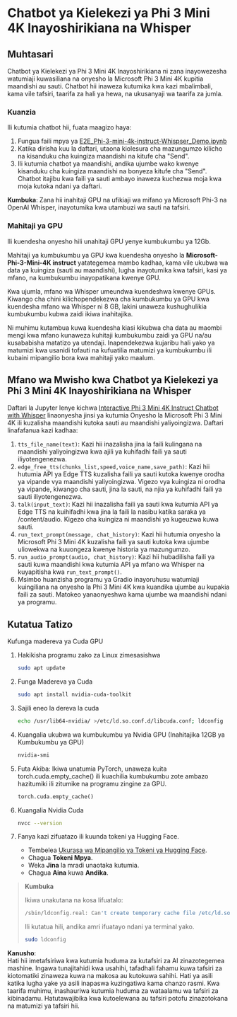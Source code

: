 # Chatbot ya Kielekezi ya Phi 3 Mini 4K Inayoshirikiana na Whisper

## Muhtasari

Chatbot ya Kielekezi ya Phi 3 Mini 4K Inayoshirikiana ni zana inayowezesha watumiaji kuwasiliana na onyesho la Microsoft Phi 3 Mini 4K kupitia maandishi au sauti. Chatbot hii inaweza kutumika kwa kazi mbalimbali, kama vile tafsiri, taarifa za hali ya hewa, na ukusanyaji wa taarifa za jumla.

### Kuanzia

Ili kutumia chatbot hii, fuata maagizo haya:

1. Fungua faili mpya ya [E2E_Phi-3-mini-4k-instruct-Whispser_Demo.ipynb](https://github.com/microsoft/Phi-3CookBook/blob/main/code/06.E2E/E2E_Phi-3-mini-4k-instruct-Whispser_Demo.ipynb)
2. Katika dirisha kuu la daftari, utaona kiolesura cha mazungumzo kilicho na kisanduku cha kuingiza maandishi na kitufe cha "Send".
3. Ili kutumia chatbot ya maandishi, andika ujumbe wako kwenye kisanduku cha kuingiza maandishi na bonyeza kitufe cha "Send". Chatbot itajibu kwa faili ya sauti ambayo inaweza kuchezwa moja kwa moja kutoka ndani ya daftari.

**Kumbuka**: Zana hii inahitaji GPU na ufikiaji wa mifano ya Microsoft Phi-3 na OpenAI Whisper, inayotumika kwa utambuzi wa sauti na tafsiri.

### Mahitaji ya GPU

Ili kuendesha onyesho hili unahitaji GPU yenye kumbukumbu ya 12Gb.

Mahitaji ya kumbukumbu ya GPU kwa kuendesha onyesho la **Microsoft-Phi-3-Mini-4K instruct** yatategemea mambo kadhaa, kama vile ukubwa wa data ya kuingiza (sauti au maandishi), lugha inayotumika kwa tafsiri, kasi ya mfano, na kumbukumbu inayopatikana kwenye GPU.

Kwa ujumla, mfano wa Whisper umeundwa kuendeshwa kwenye GPUs. Kiwango cha chini kilichopendekezwa cha kumbukumbu ya GPU kwa kuendesha mfano wa Whisper ni 8 GB, lakini unaweza kushughulikia kumbukumbu kubwa zaidi ikiwa inahitajika.

Ni muhimu kutambua kuwa kuendesha kiasi kikubwa cha data au maombi mengi kwa mfano kunaweza kuhitaji kumbukumbu zaidi ya GPU na/au kusababisha matatizo ya utendaji. Inapendekezwa kujaribu hali yako ya matumizi kwa usanidi tofauti na kufuatilia matumizi ya kumbukumbu ili kubaini mipangilio bora kwa mahitaji yako maalum.

## Mfano wa Mwisho kwa Chatbot ya Kielekezi ya Phi 3 Mini 4K Inayoshirikiana na Whisper

Daftari la Jupyter lenye kichwa [Interactive Phi 3 Mini 4K Instruct Chatbot with Whisper](https://github.com/microsoft/Phi-3CookBook/blob/main/code/06.E2E/E2E_Phi-3-mini-4k-instruct-Whispser_Demo.ipynb) linaonyesha jinsi ya kutumia Onyesho la Microsoft Phi 3 Mini 4K ili kuzalisha maandishi kutoka sauti au maandishi yaliyoingizwa. Daftari linafafanua kazi kadhaa:

1. `tts_file_name(text)`: Kazi hii inazalisha jina la faili kulingana na maandishi yaliyoingizwa kwa ajili ya kuhifadhi faili ya sauti iliyotengenezwa.
1. `edge_free_tts(chunks_list,speed,voice_name,save_path)`: Kazi hii hutumia API ya Edge TTS kuzalisha faili ya sauti kutoka kwenye orodha ya vipande vya maandishi yaliyoingizwa. Vigezo vya kuingiza ni orodha ya vipande, kiwango cha sauti, jina la sauti, na njia ya kuhifadhi faili ya sauti iliyotengenezwa.
1. `talk(input_text)`: Kazi hii inazalisha faili ya sauti kwa kutumia API ya Edge TTS na kuihifadhi kwa jina la faili la nasibu katika saraka ya /content/audio. Kigezo cha kuingiza ni maandishi ya kugeuzwa kuwa sauti.
1. `run_text_prompt(message, chat_history)`: Kazi hii hutumia onyesho la Microsoft Phi 3 Mini 4K kuzalisha faili ya sauti kutoka kwa ujumbe uliowekwa na kuuongeza kwenye historia ya mazungumzo.
1. `run_audio_prompt(audio, chat_history)`: Kazi hii hubadilisha faili ya sauti kuwa maandishi kwa kutumia API ya mfano wa Whisper na kuyapitisha kwa `run_text_prompt()`.
1. Msimbo huanzisha programu ya Gradio inayoruhusu watumiaji kuingiliana na onyesho la Phi 3 Mini 4K kwa kuandika ujumbe au kupakia faili za sauti. Matokeo yanaonyeshwa kama ujumbe wa maandishi ndani ya programu.

## Kutatua Tatizo

Kufunga madereva ya Cuda GPU

1. Hakikisha programu zako za Linux zimesasishwa

    ```bash
    sudo apt update
    ```

1. Funga Madereva ya Cuda

    ```bash
    sudo apt install nvidia-cuda-toolkit
    ```

1. Sajili eneo la dereva la cuda

    ```bash
    echo /usr/lib64-nvidia/ >/etc/ld.so.conf.d/libcuda.conf; ldconfig
    ```

1. Kuangalia ukubwa wa kumbukumbu ya Nvidia GPU (Inahitajika 12GB ya Kumbukumbu ya GPU)

    ```bash
    nvidia-smi
    ```

1. Futa Akiba: Ikiwa unatumia PyTorch, unaweza kuita torch.cuda.empty_cache() ili kuachilia kumbukumbu zote ambazo hazitumiki ili zitumike na programu zingine za GPU.

    ```python
    torch.cuda.empty_cache() 
    ```

1. Kuangalia Nvidia Cuda

    ```bash
    nvcc --version
    ```

1. Fanya kazi zifuatazo ili kuunda tokeni ya Hugging Face.

    - Tembelea [Ukurasa wa Mipangilio ya Tokeni ya Hugging Face](https://huggingface.co/settings/tokens?WT.mc_id=aiml-137032-kinfeylo).
    - Chagua **Tokeni Mpya**.
    - Weka **Jina** la mradi unaotaka kutumia.
    - Chagua **Aina** kuwa **Andika**.

> **Kumbuka**
>
> Ikiwa unakutana na kosa lifuatalo:
>
> ```bash
> /sbin/ldconfig.real: Can't create temporary cache file /etc/ld.so.cache~: Permission denied 
> ```
>
> Ili kutatua hili, andika amri ifuatayo ndani ya terminal yako.
>
> ```bash
> sudo ldconfig
> ```

**Kanusho**:  
Hati hii imetafsiriwa kwa kutumia huduma za kutafsiri za AI zinazotegemea mashine. Ingawa tunajitahidi kwa usahihi, tafadhali fahamu kuwa tafsiri za kiotomatiki zinaweza kuwa na makosa au kutokuwa sahihi. Hati ya asili katika lugha yake ya asili inapaswa kuzingatiwa kama chanzo rasmi. Kwa taarifa muhimu, inashauriwa kutumia huduma za wataalamu wa tafsiri za kibinadamu. Hatutawajibika kwa kutoelewana au tafsiri potofu zinazotokana na matumizi ya tafsiri hii.
